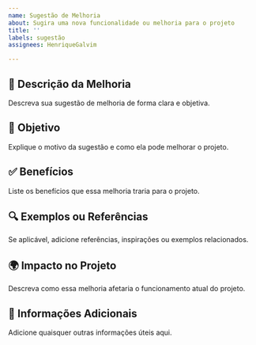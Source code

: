 ```yaml
---
name: Sugestão de Melhoria
about: Sugira uma nova funcionalidade ou melhoria para o projeto
title: ''
labels: sugestão
assignees: HenriqueGalvim

---
```


## 🚀 Descrição da Melhoria
Descreva sua sugestão de melhoria de forma clara e objetiva.

## 🎯 Objetivo
Explique o motivo da sugestão e como ela pode melhorar o projeto.

## ✅ Benefícios
Liste os benefícios que essa melhoria traria para o projeto.

## 🔍 Exemplos ou Referências
Se aplicável, adicione referências, inspirações ou exemplos relacionados.

## 🌍 Impacto no Projeto
Descreva como essa melhoria afetaria o funcionamento atual do projeto.

## 📝 Informações Adicionais
Adicione quaisquer outras informações úteis aqui.
